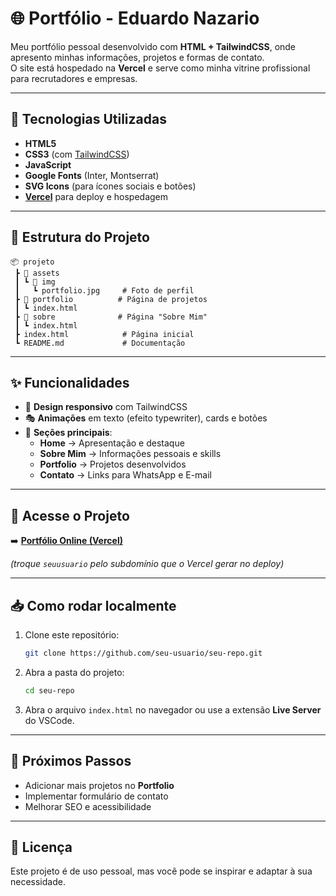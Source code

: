 # 🌐 Portfólio - Eduardo Nazario

Meu portfólio pessoal desenvolvido com **HTML + TailwindCSS**, onde apresento minhas informações, projetos e formas de contato.  
O site está hospedado na **Vercel** e serve como minha vitrine profissional para recrutadores e empresas.

---

## 🚀 Tecnologias Utilizadas

- **HTML5**
- **CSS3** (com [TailwindCSS](https://tailwindcss.com/))
- **JavaScript**
- **Google Fonts** (Inter, Montserrat)
- **SVG Icons** (para ícones sociais e botões)
- **[Vercel](https://vercel.com/)** para deploy e hospedagem

---

## 📂 Estrutura do Projeto

```
📦 projeto
 ┣ 📂 assets
 ┃ ┗ 📂 img
 ┃   ┗ portfolio.jpg     # Foto de perfil
 ┣ 📂 portfolio          # Página de projetos
 ┃ ┗ index.html
 ┣ 📂 sobre              # Página "Sobre Mim"
 ┃ ┗ index.html
 ┣ index.html            # Página inicial
 ┗ README.md             # Documentação
```

---

## ✨ Funcionalidades

- 🌈 **Design responsivo** com TailwindCSS  
- 🎭 **Animações** em texto (efeito typewriter), cards e botões  
- 📑 **Seções principais**:
  - **Home** → Apresentação e destaque
  - **Sobre Mim** → Informações pessoais e skills
  - **Portfolio** → Projetos desenvolvidos
  - **Contato** → Links para WhatsApp e E-mail  

---

## 🔗 Acesse o Projeto

➡️ [**Portfólio Online (Vercel)**](https://seuusuario.vercel.app/)  

*(troque `seuusuario` pelo subdomínio que o Vercel gerar no deploy)*

---

## 📥 Como rodar localmente

1. Clone este repositório:
   ```bash
   git clone https://github.com/seu-usuario/seu-repo.git
   ```
2. Abra a pasta do projeto:
   ```bash
   cd seu-repo
   ```
3. Abra o arquivo `index.html` no navegador ou use a extensão **Live Server** do VSCode.

---

## 📌 Próximos Passos

- Adicionar mais projetos no **Portfolio**
- Implementar formulário de contato
- Melhorar SEO e acessibilidade

---

## 📄 Licença

Este projeto é de uso pessoal, mas você pode se inspirar e adaptar à sua necessidade.
